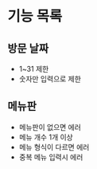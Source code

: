 # 기능 목록

## 방문 날짜
- 1~31 제한
- 숫자만 입력으로 제한

## 메뉴판
- 메뉴판이 없으면 에러
- 메뉴 개수 1개 이상
- 메뉴 형식이 다르면 에러
- 중복 메뉴 입력시 에러